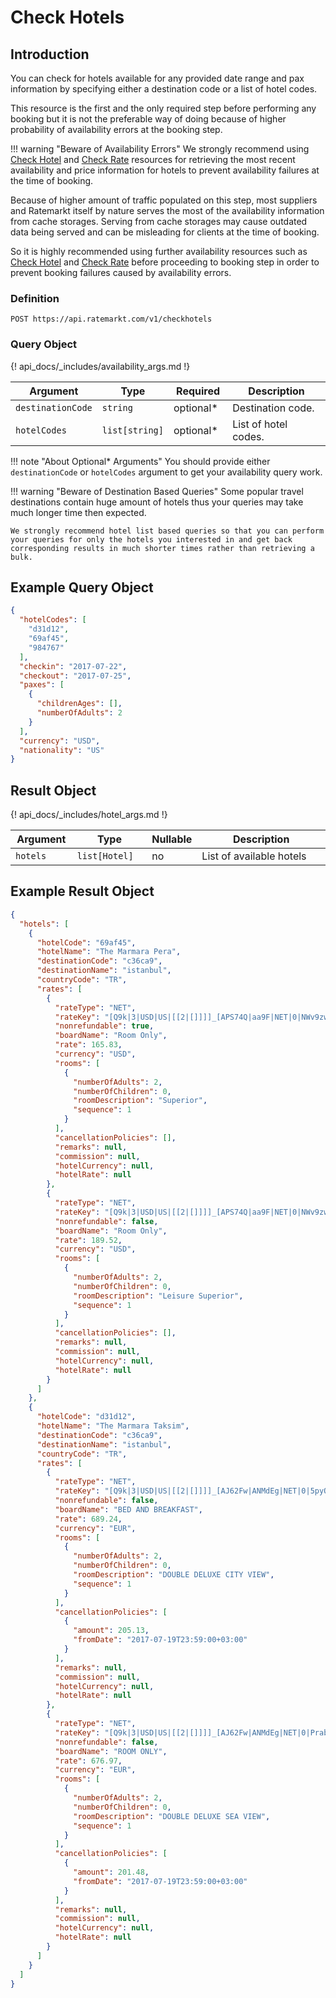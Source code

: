 # Check Hotels

## Introduction

You can check for hotels available for any provided date range and pax information by specifying either a destination code or a list of hotel codes.

This resource is the first and the only required step before performing any booking but it is not the preferable way of doing because of higher probability of availability errors at the booking step.

!!! warning "Beware of Availability Errors"
    We strongly recommend using [Check Hotel][1] and [Check Rate][2] resources for retrieving the most recent availability and price information for hotels to prevent availability failures at the time of booking.

Because of higher amount of traffic populated on this step, most suppliers and Ratemarkt itself by nature serves the most of the availability information from cache storages.
Serving from cache storages may cause outdated data being served and can be misleading for clients at the time of booking.

So it is highly recommended using further availability resources such as [Check Hotel][1] and [Check Rate][2] before proceeding to booking step in order to prevent booking failures caused by availability errors.

[1]: /api_docs/check_hotel.md
[2]: /api_docs/check_rate.md

### Definition

```
POST https://api.ratemarkt.com/v1/checkhotels
```

### Query Object

<table>
    <colgroup>
        <col width="20%">
        <col width="20%">
        <col width="20%">
        <col width="40%">
    </colgroup>
    <thead>
        <tr>
            <th>Argument</th>
            <th>Type</th>
            <th>Required</th>
            <th width="33%">Description</th>
        </tr>
    </thead>
    <tbody>
        <tr>
            <td><code>destinationCode</code></td>
            <td><code>string</code></td>
            <td>optional*</td>
            <td>Destination code.</td>
        </tr>
        <tr>
            <td><code>hotelCodes</code></td>
            <td><code>list[string]</code></td>
            <td>optional*</td>
            <td>List of hotel codes.</td>
        </tr>
        {! api_docs/_includes/availability_args.md !}
    </tbody>
</table>

!!! note "About Optional* Arguments"
    You should provide either `destinationCode` or `hotelCodes` argument to get your availability query work.

!!! warning "Beware of Destination Based Queries"
    Some popular travel destinations contain huge amount of hotels thus your queries may take much longer time then expected.

    We strongly recommend hotel list based queries so that you can perform your queries for only the hotels you interested in and get back corresponding results in much shorter times rather than retrieving a bulk.


## Example Query Object

```json
{
  "hotelCodes": [
    "d31d12",
    "69af45",
    "984767"
  ],
  "checkin": "2017-07-22",
  "checkout": "2017-07-25",
  "paxes": [
    {
      "childrenAges": [],
      "numberOfAdults": 2
    }
  ],
  "currency": "USD",
  "nationality": "US"
}
```

## Result Object

<table>
    <colgroup>
        <col width="20%">
        <col width="25%">
        <col width="5%">
        <col width="50%">
    </colgroup>
    <thead>
        <tr>
            <th>Argument</th>
            <th>Type</th>
            <th>Nullable</th>
            <th width="33%">Description</th>
        </tr>
    </thead>
    <tbody>
        <tr>
            <td><code>hotels</code></td>
            <td><code>list[Hotel]</code></td>
            <td>no</td>
            <td>List of available hotels</td>
        </tr>
        {! api_docs/_includes/hotel_args.md !}
    </tbody>
</table>

## Example Result Object

```json
{
  "hotels": [
    {
      "hotelCode": "69af45",
      "hotelName": "The Marmara Pera",
      "destinationCode": "c36ca9",
      "destinationName": "istanbul",
      "countryCode": "TR",
      "rates": [
        {
          "rateType": "NET",
          "rateKey": "[Q9k|3|USD|US|[[2|[]]]]_[APS74Q|aa9F|NET|0|NWv9zw|[BugWBw|2|0]]",
          "nonrefundable": true,
          "boardName": "Room Only",
          "rate": 165.83,
          "currency": "USD",
          "rooms": [
            {
              "numberOfAdults": 2,
              "numberOfChildren": 0,
              "roomDescription": "Superior",
              "sequence": 1
            }
          ],
          "cancellationPolicies": [],
          "remarks": null,
          "commission": null,
          "hotelCurrency": null,
          "hotelRate": null
        },
        {
          "rateType": "NET",
          "rateKey": "[Q9k|3|USD|US|[[2|[]]]]_[APS74Q|aa9F|NET|0|NWv9zw|[F108yA|2|0]]",
          "nonrefundable": false,
          "boardName": "Room Only",
          "rate": 189.52,
          "currency": "USD",
          "rooms": [
            {
              "numberOfAdults": 2,
              "numberOfChildren": 0,
              "roomDescription": "Leisure Superior",
              "sequence": 1
            }
          ],
          "cancellationPolicies": [],
          "remarks": null,
          "commission": null,
          "hotelCurrency": null,
          "hotelRate": null
        }
      ]
    },
    {
      "hotelCode": "d31d12",
      "hotelName": "The Marmara Taksim",
      "destinationCode": "c36ca9",
      "destinationName": "istanbul",
      "countryCode": "TR",
      "rates": [
        {
          "rateType": "NET",
          "rateKey": "[Q9k|3|USD|US|[[2|[]]]]_[AJ62Fw|ANMdEg|NET|0|5pyO3Q|[jVOYrg|2|0]]",
          "nonrefundable": false,
          "boardName": "BED AND BREAKFAST",
          "rate": 689.24,
          "currency": "EUR",
          "rooms": [
            {
              "numberOfAdults": 2,
              "numberOfChildren": 0,
              "roomDescription": "DOUBLE DELUXE CITY VIEW",
              "sequence": 1
            }
          ],
          "cancellationPolicies": [
            {
              "amount": 205.13,
              "fromDate": "2017-07-19T23:59:00+03:00"
            }
          ],
          "remarks": null,
          "commission": null,
          "hotelCurrency": null,
          "hotelRate": null
        },
        {
          "rateType": "NET",
          "rateKey": "[Q9k|3|USD|US|[[2|[]]]]_[AJ62Fw|ANMdEg|NET|0|Prabrg|[Jn1lQw|2|0]]",
          "nonrefundable": false,
          "boardName": "ROOM ONLY",
          "rate": 676.97,
          "currency": "EUR",
          "rooms": [
            {
              "numberOfAdults": 2,
              "numberOfChildren": 0,
              "roomDescription": "DOUBLE DELUXE SEA VIEW",
              "sequence": 1
            }
          ],
          "cancellationPolicies": [
            {
              "amount": 201.48,
              "fromDate": "2017-07-19T23:59:00+03:00"
            }
          ],
          "remarks": null,
          "commission": null,
          "hotelCurrency": null,
          "hotelRate": null
        }
      ]
    }
  ]
}
```